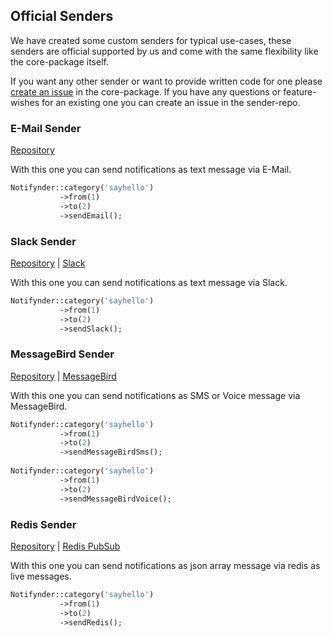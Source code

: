 ## Official Senders

We have created some custom senders for typical use-cases, these senders are official supported by us and come with the same flexibility like the core-package itself.

If you want any other sender or want to provide written code for one please [create an issue](https://github.com/fenos/Notifynder/issues/new?milestone=Senders) in the core-package. If you have any questions or feature-wishes for an existing one you can create an issue in the sender-repo.

### E-Mail Sender

[Repository](https://github.com/Astrotomic/notifynder-sender-email)

With this one you can send notifications as text message via E-Mail.

```php
Notifynder::category('sayhello')
           ->from(1)
           ->to(2)
           ->sendEmail();
```

### Slack Sender

[Repository](https://github.com/Astrotomic/notifynder-sender-slack) | [Slack](https://slack.com/developers)

With this one you can send notifications as text message via Slack.

```php
Notifynder::category('sayhello')
           ->from(1)
           ->to(2)
           ->sendSlack();
```

### MessageBird Sender

[Repository](https://github.com/Astrotomic/notifynder-sender-messagebird) | [MessageBird](https://developers.messagebird.com)

With this one you can send notifications as SMS or Voice message via MessageBird.

```php
Notifynder::category('sayhello')
           ->from(1)
           ->to(2)
           ->sendMessageBirdSms();
           
Notifynder::category('sayhello')
           ->from(1)
           ->to(2)
           ->sendMessageBirdVoice();
```

### Redis Sender

[Repository](https://github.com/Astrotomic/notifynder-sender-redis) | [Redis PubSub](https://laravel.com/docs/5.1/redis#pubsub)

With this one you can send notifications as json array message via redis as live messages.

```php
Notifynder::category('sayhello')
           ->from(1)
           ->to(2)
           ->sendRedis();
```